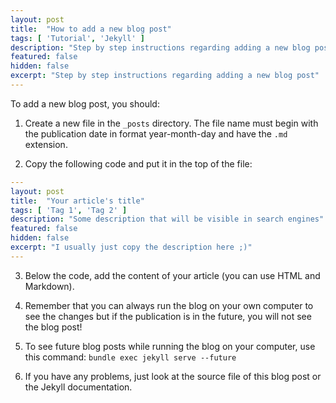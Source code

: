 ```yaml
---
layout: post
title:  "How to add a new blog post"
tags: [ 'Tutorial', 'Jekyll' ]
description: "Step by step instructions regarding adding a new blog post"
featured: false
hidden: false
excerpt: "Step by step instructions regarding adding a new blog post"
---
```


To add a new blog post, you should:

1. Create a new file in the `_posts` directory. The file name must begin with the publication date in format year-month-day and have the `.md` extension.

2. Copy the following code and put it in the top of the file:

```yaml
---
layout: post
title:  "Your article's title"
tags: [ 'Tag 1', 'Tag 2' ]
description: "Some description that will be visible in search engines"
featured: false
hidden: false
excerpt: "I usually just copy the description here ;)"
---
```

3. Below the code, add the content of your article (you can use HTML and Markdown).

4. Remember that you can always run the blog on your own computer to see the changes but if the publication is in the future, you will not see the blog post!

5. To see future blog posts while running the blog on your computer, use this command: `bundle exec jekyll serve --future`

6. If you have any problems, just look at the source file of this blog post or the Jekyll documentation.